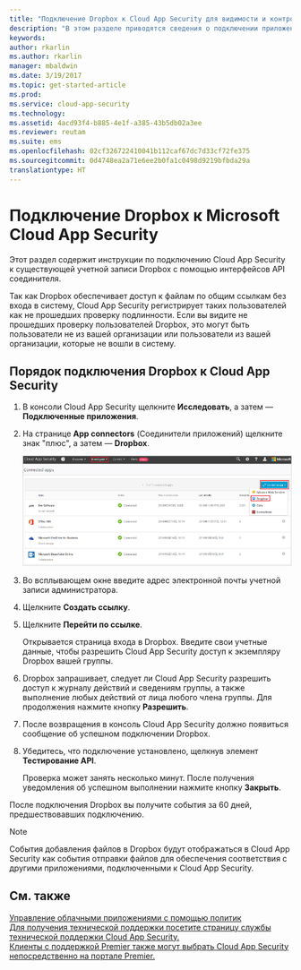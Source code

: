 ```yaml
---
title: "Подключение Dropbox к Cloud App Security для видимости и контроля использования | Документы Майкрософт"
description: "В этом разделе приводятся сведения о подключении приложения Dropbox к Cloud App Security с помощью соединителя API."
keywords: 
author: rkarlin
ms.author: rkarlin
manager: mbaldwin
ms.date: 3/19/2017
ms.topic: get-started-article
ms.prod: 
ms.service: cloud-app-security
ms.technology: 
ms.assetid: 4acd93f4-b885-4e1f-a385-43b5db02a3ee
ms.reviewer: reutam
ms.suite: ems
ms.openlocfilehash: 02cf326722410041b112caf67dc7d33cf72fe375
ms.sourcegitcommit: 0d4748ea2a71e6ee2b0fa1c0498d9219bfbda29a
translationtype: HT
---
```

# <a name="connect-dropbox-to-microsoft-cloud-app-security"></a>Подключение Dropbox к Microsoft Cloud App Security
Этот раздел содержит инструкции по подключению Cloud App Security к существующей учетной записи Dropbox с помощью интерфейсов API соединителя.  
 
 
Так как Dropbox обеспечивает доступ к файлам по общим ссылкам без входа в систему, Cloud App Security регистрирует таких пользователей как не прошедших проверку подлинности. Если вы видите не прошедших проверку пользователей Dropbox, это могут быть пользователи не из вашей организации или пользователи из вашей организации, которые не вошли в систему.

## <a name="how-to-connect-dropbox-to-cloud-app-security"></a>Порядок подключения Dropbox к Cloud App Security  
  
1.  В консоли Cloud App Security щелкните **Исследовать**, а затем — **Подключенные приложения**.  
  
2.  На странице **App connectors** (Соединители приложений) щелкните знак "плюс", а затем — **Dropbox**.  
  
     ![подключение dropbox](./media/connect-dropbox.png "подключение dropbox")  
  
3.  Во всплывающем окне введите адрес электронной почты учетной записи администратора.  
  
4.  Щелкните **Создать ссылку**.  
  
5.  Щелкните **Перейти по ссылке**.  
  
     Открывается страница входа в Dropbox. Введите свои учетные данные, чтобы разрешить Cloud App Security доступ к экземпляру Dropbox вашей группы.  
  
6.  Dropbox запрашивает, следует ли Cloud App Security разрешить доступ к журналу действий и сведениям группы, а также выполнение любых действий от лица любого члена группы. Для продолжения нажмите кнопку **Разрешить**.  
  
7.  После возвращения в консоль Cloud App Security должно появиться сообщение об успешном подключении Dropbox.  
  
8.  Убедитесь, что подключение установлено, щелкнув элемент **Тестирование API**.  
  
     Проверка может занять несколько минут. После получения уведомления об успешном выполнении нажмите кнопку **Закрыть**.  
  
После подключения Dropbox вы получите события за 60 дней, предшествовавших подключению.

> [!NOTE] 
> События добавления файлов в Dropbox будут отображаться в Cloud App Security как события отправки файлов для обеспечения соответствия с другими приложениями, подключенными к Cloud App Security. 
 
## <a name="see-also"></a>См. также  
[Управление облачными приложениями с помощью политик](control-cloud-apps-with-policies.md)   
[Для получения технической поддержки посетите страницу службы технической поддержки Cloud App Security.](http://support.microsoft.com/oas/default.aspx?prid=16031)   
[Клиенты с поддержкой Premier также могут выбрать Cloud App Security непосредственно на портале Premier.](https://premier.microsoft.com/)  
  
  
